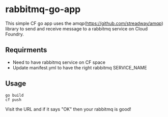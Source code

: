 # rabbitmq-go-app
This simple CF go app uses the amqp(https://github.com/streadway/amqp) library to send and receive message to a rabbitmq service on Cloud Foundry.

## Requirments
- Need to have rabbitmq service on CF space
- Update manifest.yml to have the right rabbitmq SERVICE_NAME

## Usage
```
go build
cf push
```
Visit the URL and if it says "OK" then your rabbitmq is good!
